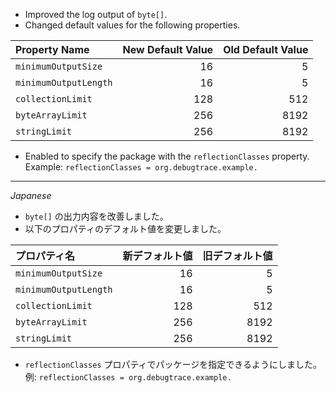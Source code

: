 * Improved the log output of `byte[]`.
* Changed default values for the following properties.

|Property Name|New Default Value|Old Default Value|
|:----|----:|----:|
|`minimumOutputSize`  |16 |5   |
|`minimumOutputLength`|16 |5   |
|`collectionLimit`    |128|512 |
|`byteArrayLimit`     |256|8192|
|`stringLimit`        |256|8192|

* Enabled to specify the package with the `reflectionClasses` property.  
Example: `reflectionClasses = org.debugtrace.example.`

---
*Japanese*

* `byte[]` の出力内容を改善しました。
* 以下のプロパティのデフォルト値を変更しました。

|プロパティ名|新デフォルト値|旧デフォルト値|
|:----|----:|----:|
|`minimumOutputSize`  |16 |5   |
|`minimumOutputLength`|16 |5   |
|`collectionLimit`    |128|512 |
|`byteArrayLimit`     |256|8192|
|`stringLimit`        |256|8192|

* `reflectionClasses` プロパティでパッケージを指定できるようにしました。  
例: `reflectionClasses = org.debugtrace.example.`
